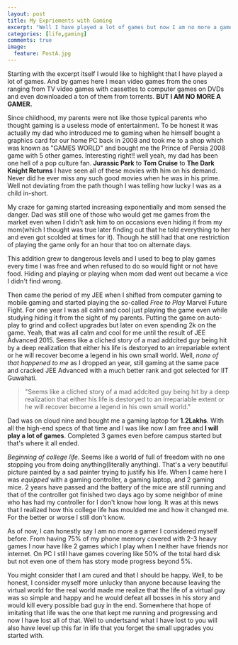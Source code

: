 ```yaml
---
layout: post
title: My Expriements with Gaming
excerpt: "Well I have played a lot of games but now I am no more a gamer."
categories: [life,gaming]
comments: true
image:
  feature: PostA.jpg
---
```


Starting with the excerpt itself I would like to highlight that I have played a lot of games. And by games here I mean video games from the ones ranging from TV video games with cassettes to computer games on DVDs and even downloaded a ton of them from torrents. **BUT I AM NO MORE A GAMER.** 

Since childhood, my parents were not like those typical parents who thought gaming is a useless mode of entertainment. To be honest it was actually my dad who introduced me to gaming when he himself bought a graphics card for our home PC back in 2008 and took me to a shop which was known as "GAMES WORLD" and bought me the Prince of Persia 2008 game with 5 other games. Interesting right!! well yeah, my dad has been one hell of a pop culture fan. **Jurassic Park** to **Tom Cruise** to **The Dark Knight Returns** I have seen all of these movies with him on his demand. Never did he ever miss any such good movies when he was in his prime. Well not deviating from the path though I was telling how lucky I was as a child in-short.

My craze for gaming started increasing exponentially and mom sensed the danger. Dad was still one of those who would get me games from the market even when I didn't ask him to on occasions even hiding it from my mom(which I thought was true later finding out that he told everything to her and even got scolded at times for it). Though he still had that one restriction of playing the game only for an hour that too on alternate days.

This addition grew to dangerous levels and I used to beg to play games every time I was free and when refused to do so would fight or not have food. Hiding and playing or playing when mom dad went out became a vice I didn't find wrong.

Then came the period of my JEE when I shifted from computer gaming to mobile gaming and started playing the so-called *Free to Play* Marvel Future Fight. For one year I was all calm and cool just playing the game even while studying hiding it from the sight of my parents. Putting the game on auto-play to grind and collect upgrades but later on even spending 2k on the game. Yeah, that was all calm and cool for me until the result of JEE Advanced 2015. Seems like a cliched story of a mad addcited guy being hit by a deep realization that either his life is destoryed to an irrepariable extent or he will recover become a legend in his own small world. Well, *none of that happened to me* as I dropped an year, still gaming at the same pace and cracked JEE Advanced with a much better rank and got selected for IIT Guwahati.

> "Seems like a cliched story of a mad addcited guy being hit by a deep realization that either his life is destoryed to an irrepariable extent or he will recover become a legend in his own small world." 

Dad was on cloud nine and bought me a gaming laptop for **1.2Lakhs**. With all the high-end specs of that time and I was like now I am free and **I will play a lot of games**. Completed 3 games even before campus started but that's where it all ended. 

*Beginning of college life*. Seems like a world of full of freedom with no one stopping you from doing anything(literally anything). That's a very beautiful picture painted by a sad painter trying to justify his life. When I came here I was *equipped* with a gaming controller, a gaming laptop, and 2 gaming mice. 2 years have passed and the battery of the mice are still running and that of the controller got finished two days ago by some neighbor of mine who has had my controller for I don't know how long. It was at this news that I realized how this college life has moulded me and how it changed me. For the better or worse I still don't know. 

As of now, I can honestly say I am no more a gamer I considered myself before. From having 75% of my phone memory covered with 2-3 heavy games I now have like 2 games which I play when I neither have friends nor internet. On PC I still have games covering like 50% of the total hard disk but not even one of them has story mode progress beyond 5%.

You might consider that I am cured and that I should be happy. Well, to be honest, I consider myself more unlucky than anyone because leaving the virtual world for the real world made me realize that the life of a virtual guy was so simple and happy and he would defeat all bosses in his story and would kill every possible bad guy in the end. Somewhere that hope of imitating that life was the one that kept me running and progressing and now I have lost all of that. Well to undertsand what I have lost to you will also have level up this far in life that you forget the small upgrades you started with.
